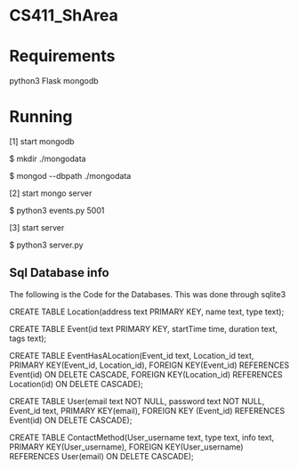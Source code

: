 # CS411_ShArea

# Requirements
python3 
Flask
mongodb

# Running
[1] start mongodb

$ mkdir ./mongodata

$ mongod --dbpath ./mongodata

[2] start mongo server

$ python3 events.py 5001

[3] start server

$ python3 server.py



## Sql Database info
The following is the Code for the Databases. This was done through sqlite3

CREATE TABLE Location(address text PRIMARY KEY, name text, type text);

CREATE TABLE Event(id text PRIMARY KEY, startTime time, duration text, tags text);

CREATE TABLE EventHasALocation(Event_id text, Location_id text, 
  PRIMARY KEY(Event_id, Location_id),
  FOREIGN KEY(Event_id)
    REFERENCES Event(id)
    ON DELETE CASCADE,
  FOREIGN KEY(Location_id)
    REFERENCES Location(id)
    ON DELETE CASCADE);
    
CREATE TABLE User(email text NOT NULL, password text NOT NULL, Event_id text,
  PRIMARY KEY(email),
  FOREIGN KEY (Event_id)
    REFERENCES Event(id)
    ON DELETE CASCADE);
    
CREATE TABLE ContactMethod(User_username text, type text, info text,
  PRIMARY KEY(User_username),
  FOREIGN KEY(User_username) 
    REFERENCES User(email) 
    ON DELETE CASCADE);
